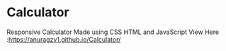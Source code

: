 # Calculator
Responsive Calculator Made using CSS HTML and JavaScript
View Here :https://anuragzv1.github.io/Calculator/
